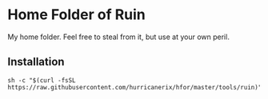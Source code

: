 # Home Folder of Ruin

My home folder.  Feel free to steal from it, but use at your own peril.

## Installation

```
sh -c "$(curl -fsSL https://raw.githubusercontent.com/hurricanerix/hfor/master/tools/ruin)"
```
